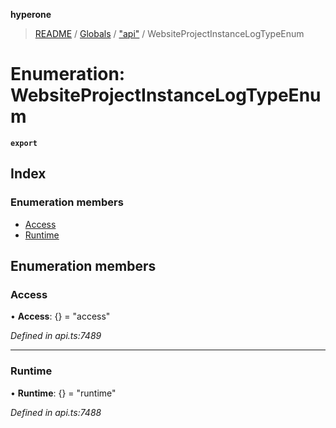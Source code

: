 **hyperone**

> [README](../README.md) / [Globals](../globals.md) / ["api"](../modules/_api_.md) / WebsiteProjectInstanceLogTypeEnum

# Enumeration: WebsiteProjectInstanceLogTypeEnum

**`export`** 

## Index

### Enumeration members

* [Access](_api_.websiteprojectinstancelogtypeenum.md#access)
* [Runtime](_api_.websiteprojectinstancelogtypeenum.md#runtime)

## Enumeration members

### Access

•  **Access**: {} = "access"

*Defined in api.ts:7489*

___

### Runtime

•  **Runtime**: {} = "runtime"

*Defined in api.ts:7488*
